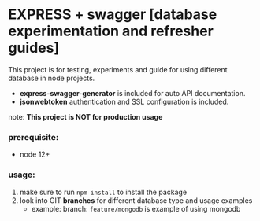 # EXPRESS + swagger [database experimentation and refresher guides]

This project is for testing, experiments and guide for using different database in node projects. 
- **express-swagger-generator** is included for auto API documentation. 
- **jsonwebtoken** authentication and SSL configuration is included. 

note: **This project is NOT for production usage**

### prerequisite:
- node 12+

### usage:
1. make sure to run `npm install` to install the package
2. look into GIT **branches** for different database type and usage examples
   - example: branch: `feature/mongodb` is example of using mongodb

